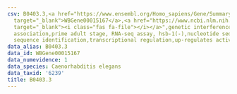```yaml
---
csv: B0403.3,<a href="https://www.ensembl.org/Homo_sapiens/Gene/Summary?db=core;g=WBGene00015167"
  target="_blank">WBGene00015167</a>,<a href="https://www.ncbi.nlm.nih.gov/pubmed/30894454"
  target="_blank"><i class="fas fa-file"></i></a>",genetic interference,functional
  association,prime adult stage, RNA-seq assay, hsb-1(-),nucleotide sequence identification,nucleotide
  sequence identification,transcriptional regulation,up-regulates activity
data_alias: B0403.3
data_id: WBGene00015167
data_numevidence: 1
data_species: Caenorhabditis elegans
data_taxid: '6239'
title: B0403.3
---
```

